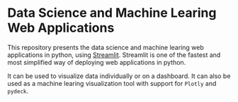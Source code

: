 # Data Science and Machine Learing Web Applications

This repository presents the data science and machine learing web applications in python, using [Streamlit](https://streamlit.io). Streamlit is one of the fastest and most simplified way of deploying web applications in python.

It can be used to visualize data individually or on a dashboard. It can also be used as a machine learing visualization tool with support for `Plotly` and `pydeck`.
